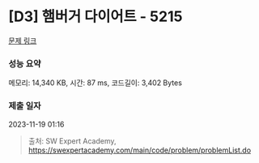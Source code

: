 # [D3] 햄버거 다이어트 - 5215 

[문제 링크](https://swexpertacademy.com/main/code/problem/problemDetail.do?contestProbId=AWT-lPB6dHUDFAVT) 

### 성능 요약

메모리: 14,340 KB, 시간: 87 ms, 코드길이: 3,402 Bytes

### 제출 일자

2023-11-19 01:16



> 출처: SW Expert Academy, https://swexpertacademy.com/main/code/problem/problemList.do